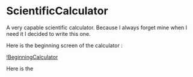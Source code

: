 # ScientificCalculator
A very capable scientific calculator. 
Because I always forget mine when I need it I decided to write this one.

Here is the beginning screen of the calculator :

[!BeginningCalculator](https://user-images.githubusercontent.com/49129982/60359597-242b8000-99e2-11e9-97a7-57382b918d71.png)

Here is the 

